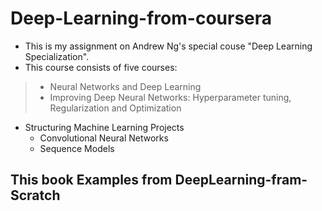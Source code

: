# Deep-Learning-from-coursera
* This is my assignment on Andrew Ng's special couse "Deep Learning Specialization".
* This course consists of five courses:
>* Neural Networks and Deep Learning
>* Improving Deep Neural Networks: Hyperparameter tuning, Regularization and Optimization
- Structuring Machine Learning Projects
    - Convolutional Neural Networks
    - Sequence Models

## This book Examples from DeepLearning-fram-Scratch
